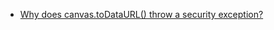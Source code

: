 - [Why does canvas.toDataURL() throw a security exception?](https://stackoverflow.com/questions/2390232/why-does-canvas-todataurl-throw-a-security-exception)
